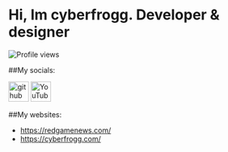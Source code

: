# Hi, Im cyberfrogg. Developer & designer


![Profile views](https://gpvc.arturio.dev/cyberfrogg)  

##My socials:

[<img src='https://cdn.jsdelivr.net/npm/simple-icons@3.0.1/icons/github.svg' alt='github' height='40'>](https://github.com/cyberfrogg)  [<img src='https://cdn.jsdelivr.net/npm/simple-icons@3.0.1/icons/youtube.svg' alt='YouTube' height='40'>](https://www.youtube.com/c/cyberfrogg)  

##My websites:
* https://redgamenews.com/
* https://cyberfrogg.com/

